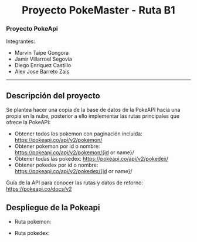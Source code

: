 <div align="center">
<h1 style="text-align: center;">Proyecto PokeMaster - Ruta B1</h1>
</div>

### Proyecto PokeApi

Integrantes:

- Marvin Taipe Gongora
- Jamir Villarroel Segovia
- Diego Enriquez Castillo
- Alex Jose Barreto Zais


<hr>

## Descripción del proyecto

Se plantea hacer una copia de la base de datos de la PokeAPI hacia una propia en la nube, posterior a ello implementar las rutas principales que ofrece la PokeAPI:

- Obtener todos los pokemon con paginación incluida: https://pokeapi.co/api/v2/pokemon/
- Obtener pokemon por id o nombre: https://pokeapi.co/api/v2/pokemon/{id or name}/
- Obtener todas las pokedex: https://pokeapi.co/api/v2/pokedex/
- Obtener pokedex por id o nombre: https://pokeapi.co/api/v2/pokedex/{id or name}/ 

Guía de la API para conocer las rutas y datos de retorno: https://pokeapi.co/docs/v2

## Despliegue de la Pokeapi 

- Ruta pokemon:


- Ruta pokedex: